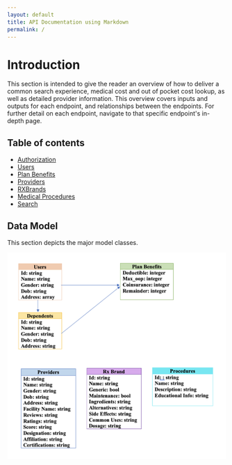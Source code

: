 ```yaml
---
layout: default
title: API Documentation using Markdown
permalink: /
---
```


# Introduction

This section is intended to give the reader an overview of how to deliver a common search experience, medical cost and out of pocket cost lookup, as well as detailed provider information. This overview covers inputs and outputs for each endpoint, and relationships between the endpoints. For further detail on each endpoint, navigate to that specific endpoint's in-depth page.

## Table of contents

* [Authorization](api-docs/auth.md)
* [Users](api-docs/users.md)
* [Plan Benefits](api-docs/benefits.md)
* [Providers](api-docs/providers.md)
* [RXBrands](api-docs/rx.md)
* [Medical Procedures](api-docs/procedures.md)
* [Search](api-docs/search.md)


## Data Model

This section depicts the major model classes.

![alt text](/api-docs/images/model.png)
